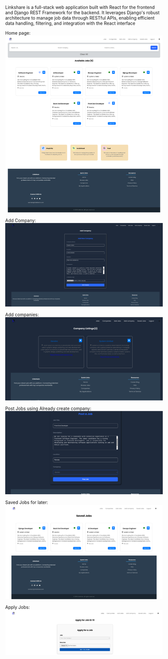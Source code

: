 Linkshare is a full-stack web application built with React for the frontend and Django REST Framework for the backend. It leverages Django's robust architecture to manage job data through RESTful APIs, enabling efficient data handling, filtering, and integration with the React interface

Home page:
![Project Screenshot](./frontend/src/assets/demo/Home.png)


Add Company:
![Project Screenshot](./frontend/src/assets/demo/addcompany.png)

Add companies:
![Project Screenshot](./frontend/src/assets/demo/companies.png)

Post Jobs using Already create company:
![Project Screenshot](./frontend/src/assets/demo/post.png)


Saved Jobs for later:
![Project Screenshot](./frontend/src/assets/demo/savedjob.png)


Apply Jobs:
![Project Screenshot](./frontend/src/assets/demo/Apply.png)